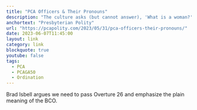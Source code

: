 ```yaml
---
title: "PCA Officers & Their Pronouns"
description: "The culture asks (but cannot answer), 'What is a woman?' The PCA asks, 'What is a pastor or a deacon?' Are the pronouns of deacons and elders (and pastors) he/him since ordination is limited to men? The PCA must decide whether there are unordained offices and whether ecclesial titles matter at all."
anchortext: "Presbyterian Polity"
url: "https://pcapolity.com/2023/05/31/pca-officers-their-pronouns/"
date: 2023-06-07T11:45:00
layout: link
category: link
blockquote: true
youtube: false
tags:
  - PCA
  - PCAGA50
  - Ordination
---
```


Brad Isbell argues we need to pass Overture 26 and emphasize the plain meaning of the BCO.